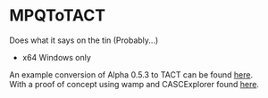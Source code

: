 # MPQToTACT

Does what it says on the tin (Probably...)  
- x64 Windows only


An example conversion of Alpha 0.5.3 to TACT can be found [here](https://mega.nz/#!0Yl1xKSK!ViVGQaZ6uFeFksAh_fjAt0fie2edq7QLV4CS20v8PQ8).  
With a proof of concept using wamp and CASCExplorer found [here](https://imgur.com/a/mkktH1C).